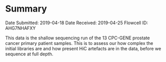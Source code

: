 # Summary

Date Submitted: 2019-04-18
Date Received: 2019-04-25
Flowcell ID: AHG7NHAFXY

This data is the shallow sequencing run of the 13 CPC-GENE prostate cancer primary patient samples.
This is to assess our how complex the initial libraries are and how present HiC artefacts are in the data, before we sequence at full depth.

